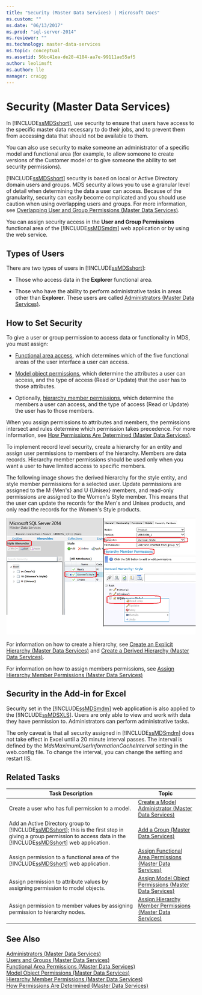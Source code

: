 ```yaml
---
title: "Security (Master Data Services) | Microsoft Docs"
ms.custom: ""
ms.date: "06/13/2017"
ms.prod: "sql-server-2014"
ms.reviewer: ""
ms.technology: master-data-services
ms.topic: conceptual
ms.assetid: 56bc41ea-de28-4184-aa7e-99111ae55af5
author: leolimsft
ms.author: lle
manager: craigg
---
```

# Security (Master Data Services)
  In [!INCLUDE[ssMDSshort](../includes/ssmdsshort-md.md)], use security to ensure that users have access to the specific master data necessary to do their jobs, and to prevent them from accessing data that should not be available to them.  
  
 You can also use security to make someone an administrator of a specific model and functional area (for example, to allow someone to create versions of the Customer model or to give someone the ability to set security permissions).  
  
 [!INCLUDE[ssMDSshort](../includes/ssmdsshort-md.md)] security is based on local or Active Directory domain users and groups. MDS security allows you to use a granular level of detail when determining the data a user can access. Because of the granularity, security can easily become complicated and you should use caution when using overlapping users and groups. For more information, see [Overlapping User and Group Permissions &#40;Master Data Services&#41;](overlapping-user-and-group-permissions-master-data-services.md).  
  
 You can assign security access in the **User and Group Permissions** functional area of the [!INCLUDE[ssMDSmdm](../includes/ssmdsmdm-md.md)] web application or by using the web service.  
  
## Types of Users  
 There are two types of users in [!INCLUDE[ssMDSshort](../includes/ssmdsshort-md.md)]:  
  
-   Those who access data in the **Explorer** functional area.  
  
-   Those who have the ability to perform administrative tasks in areas other than **Explorer**. These users are called [Administrators &#40;Master Data Services&#41;](../../2014/master-data-services/administrators-master-data-services.md).  
  
## How to Set Security  
 To give a user or group permission to access data or functionality in MDS, you must assign:  
  
-   [Functional area access](../../2014/master-data-services/functional-area-permissions-master-data-services.md), which determines which of the five functional areas of the user interface a user can access.  
  
-   [Model object permissions](../../2014/master-data-services/model-object-permissions-master-data-services.md), which determine the attributes a user can access, and the type of access (Read or Update) that the user has to those attributes.  
  
-   Optionally, [hierarchy member permissions](../../2014/master-data-services/hierarchy-member-permissions-master-data-services.md), which determine the members a user can access, and the type of access (Read or Update) the user has to those members.  
  
 When you assign permissions to attributes and members, the permissions intersect and rules determine which permission takes precedence. For more information, see [How Permissions Are Determined &#40;Master Data Services&#41;](../../2014/master-data-services/how-permissions-are-determined-master-data-services.md).  
  
 To implement record level security, create a hierarchy for an entity and assign user permissions to members of the hierarchy. Members are data records.  Hierarchy member permissions should be used only when you want a user to have limited access to specific members.  
  
 The following image shows the derived hierarchy for the style entity, and style member permissions for a selected user. Update permissions are assigned to the M {Men's} and U {Unisex} members, and read-only permissions are assigned to  the Women's Style member. This means that the user can update the records for the Men's and Unisex products, and only read the records for the Women's Style products.  
  
 ![Style Derived Hierarchy and member permissions](../../2014/master-data-services/media/style-derived-hierarchy-mds.png "Style Derived Hierarchy and member permissions")  
  
 For information on how to create a hierarchy, see [Create an Explicit Hierarchy &#40;Master Data Services&#41;](../../2014/master-data-services/create-an-explicit-hierarchy-master-data-services.md) and [Create a Derived Hierarchy &#40;Master Data Services&#41;](../../2014/master-data-services/create-a-derived-hierarchy-master-data-services.md).  
  
 For information on how to assign members permissions, see [Assign Hierarchy Member Permissions &#40;Master Data Services&#41;](../../2014/master-data-services/assign-hierarchy-member-permissions-master-data-services.md)  
  
## Security in the Add-in for Excel  
 Security set in the [!INCLUDE[ssMDSmdm](../includes/ssmdsmdm-md.md)] web application is also applied to the [!INCLUDE[ssMDSXLS](../includes/ssmdsxls-md.md)]. Users are only able to view and work with data they have permission to. Administrators can perform administrative tasks.  
  
 The only caveat is that all security assigned in [!INCLUDE[ssMDSmdm](../includes/ssmdsmdm-md.md)] does not take effect in Excel until a 20 minute interval passes. The interval is defined by the *MdsMaximumUserInformationCacheInterval* setting in the web.config file. To change the interval, you can change the setting and restart IIS.  
  
## Related Tasks  
  
|Task Description|Topic|  
|----------------------|-----------|  
|Create a user who has full permission to a model.|[Create a Model Administrator &#40;Master Data Services&#41;](../../2014/master-data-services/create-a-model-administrator-master-data-services.md)|  
|Add an Active Directory group to [!INCLUDE[ssMDSshort](../includes/ssmdsshort-md.md)]; this is the first step in giving a group permission to access data in the [!INCLUDE[ssMDSshort](../includes/ssmdsshort-md.md)] web application.|[Add a Group &#40;Master Data Services&#41;](../../2014/master-data-services/add-a-group-master-data-services.md)|  
|Assign permission to a functional area of the [!INCLUDE[ssMDSshort](../includes/ssmdsshort-md.md)] web application.|[Assign Functional Area Permissions &#40;Master Data Services&#41;](../../2014/master-data-services/assign-functional-area-permissions-master-data-services.md)|  
|Assign permission to attribute values by assigning permission to model objects.|[Assign Model Object Permissions &#40;Master Data Services&#41;](../../2014/master-data-services/assign-model-object-permissions-master-data-services.md)|  
|Assign permission to member values by assigning permission to hierarchy nodes.|[Assign Hierarchy Member Permissions &#40;Master Data Services&#41;](../../2014/master-data-services/assign-hierarchy-member-permissions-master-data-services.md)|  
  
## See Also  
 [Administrators &#40;Master Data Services&#41;](../../2014/master-data-services/administrators-master-data-services.md)   
 [Users and Groups &#40;Master Data Services&#41;](../../2014/master-data-services/users-and-groups-master-data-services.md)   
 [Functional Area Permissions &#40;Master Data Services&#41;](../../2014/master-data-services/functional-area-permissions-master-data-services.md)   
 [Model Object Permissions &#40;Master Data Services&#41;](../../2014/master-data-services/model-object-permissions-master-data-services.md)   
 [Hierarchy Member Permissions &#40;Master Data Services&#41;](../../2014/master-data-services/hierarchy-member-permissions-master-data-services.md)   
 [How Permissions Are Determined &#40;Master Data Services&#41;](../../2014/master-data-services/how-permissions-are-determined-master-data-services.md)  
  
  
